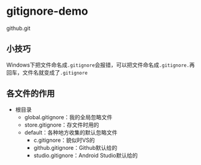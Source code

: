 gitignore-demo
==============

github.git

## 小技巧
Windows下把文件命名成`.gitignore`会报错，可以把文件命名成`.gitignore.`再回车，文件名就变成了`.gitignore`

## 各文件的作用

* 根目录
	- global.gitignore：我的全局忽略文件
	- store.gitignore：存文件时用的
	- default：各种地方收集的默认忽略文件
		* c.gitignore：貌似时VS的
		* github.gitignore：Github默认给的
		* studio.gitignore：Android Studio默认给的
